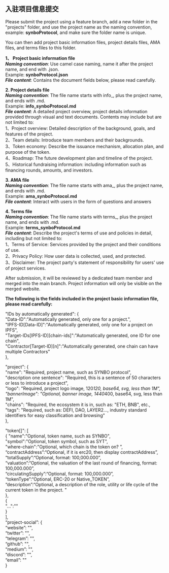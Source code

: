 ## 入驻项目信息提交
Please submit the project using a feature branch, add a new folder in the "projects" folder, and use the project name as the naming convention, example: **synboProtocol**, and make sure the folder name is unique.     

You can then add project basic information files, project details files, AMA files, and terms files to this folder.     

**1、 Project basic information file**     
***Naming convention***: Use camel case naming, name it after the project name, and end with .json.       
     Example: **synboProtocol.json**      
***File content***: Contains the document fields below, please read carefully.       

**2. Project details file**     
***Naming convention***: The file name starts with info_, plus the project name, and ends with .md.     
     Example: **info_synboProtocol.md**    
***File content***: A detailed project overview, project details information provided through visual and text documents. Contents may include but are not limited to:     
1、Project overview: Detailed description of the background, goals, and features of the project.     
2、Team details: Introduce team members and their backgrounds.   
3、Token economy: Describe the issuance mechanism, allocation plan, and purpose of the token.    
4、Roadmap: The future development plan and timeline of the project.   
5、Historical fundraising information: including information such as financing rounds, amounts, and investors.    

**3. AMA file**   
***Naming convention***: The file name starts with ama_, plus the project name, and ends with .md.   
     Example: **ama_synboProtocol.md**   
***File content***: Interact with users in the form of questions and answers   

**4. Terms file**   
***Naming convention***: The file name starts with terms_, plus the project name, and ends with .md.   
     Example: **terms_synboProtocol.md**  
***File content***: Describe the project's terms of use and policies in detail, including but not limited to:   
1、Terms of Service: Services provided by the project and their conditions of use.   
2、Privacy Policy: How user data is collected, used, and protected.   
3、Disclaimer: The project party's statement of responsibility for users' use of project services.   

After submission, it will be reviewed by a dedicated team member and merged into the main branch. Project information will only be visible on the merged website.    

**The following is the fields included in the project basic information file, please read carefully:** 

"IDs by automatically generated": {    
"Data-ID":"Automatically generated, only one for a project.",    
"IPFS-ID[Data-ID]":"Automatically generated, only one for a project on IPFS",    
"Target-IDs[IPFS-ID][chain-ids]":"Automatically generated, one ID for one chain",    
"Contractor[Target-ID][n]":"Automatically generated, one chain can have multiple Contractors"    
},   

"project": {    
"name": "Required, project name, such as SYNBO protocol",    
"description one sentence": "Required, this is a sentence of 50 characters or less to introduce a project",    
"logo": "Required, project logo image, 120*120, base64, svg, less than 1M",    
"bannerImage": "Optional, banner image, 1440*400, base64, svg, less than 1M",    
"chains": "Required, the ecosystem it is in, such as: "ETH, BNB", etc.,    
"tags": "Required, such as: DEFI, DAO, LAYER2..., industry standard identifiers for easy classification and browsing"    
},    

"token[]": [    
{
"name":"Optional, token name, such as SYNBO",    
"symbol":"Optional, token symbol, such as SYT",    
"where-chain":"Optional, which chain is the token on? ”,    
“contractAddress”:“Optional, if it is erc20, then display contractAddress”,    
“totalSupply”:“Optional, format: 100,000.000”,    
“valuation”:“Optional, the valuation of the last round of financing, format: 100,000.000”,    
“circulatingSupply”:“Optional, format: 100,000.000”,    
“tokenType”:“Optional, ERC-20 or Native_TOKEN”,    
“description”:“Optional, a description of the role, utility or life cycle of the current token in the project. "    
},    
{    
"...":""     
}    
],    
“project-social”: {    
“website”: "",    
“twitter”: "",    
“telegram”: "",   
“github”: "",    
“medium”: "",    
“discord”: "",    
“email”: ""    
}


